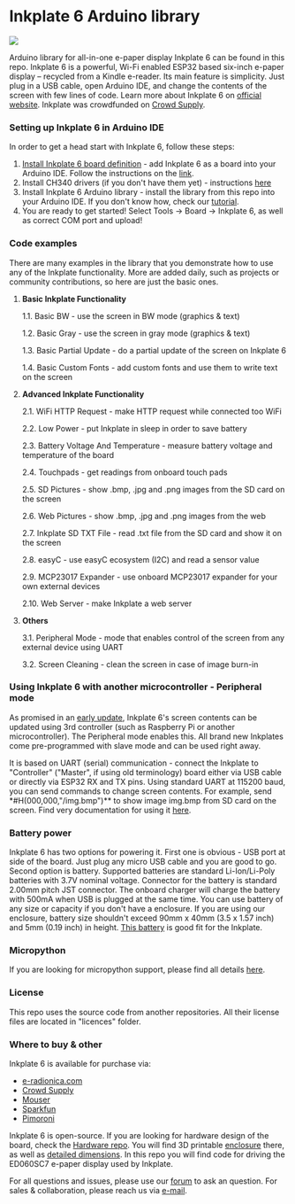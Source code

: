 # Inkplate 6 Arduino library

![](https://www.crowdsupply.com/img/040a/inkplate-6-angle-01_png_project-main.jpg)

Arduino library for all-in-one e-paper display Inkplate 6 can be found in this repo. Inkplate 6 is a powerful, Wi-Fi enabled ESP32 based six-inch e-paper display – recycled from a Kindle e-reader. Its main feature is simplicity. Just plug in a USB cable, open Arduino IDE, and change the contents of the screen with few lines of code. Learn more about Inkplate 6 on [official website](https://inkplate.io/). Inkplate was crowdfunded on [Crowd Supply](https://www.crowdsupply.com/e-radionica/inkplate-6).

### Setting up Inkplate 6 in Arduino IDE

In order to get a head start with Inkplate 6, follow these steps:

1. [Install Inkplate 6 board definition](https://e-radionica.com/en/blog/add-inkplate-6-to-arduino-ide/) - add Inkplate 6 as a board into your Arduino IDE. Follow the instructions on the [link](https://e-radionica.com/en/blog/add-inkplate-6-to-arduino-ide/).
2. Install CH340 drivers (if you don't have them yet) - instructions [here](https://e-radionica.com/en/blog/ch340-driver-installation-croduino-basic3-nova2/)
3. Install Inkplate 6 Arduino library - install the library from this repo into your Arduino IDE. If you don't know how, check our [tutorial](https://e-radionica.com/en/blog/arduino-library/#Kako%20instaliraty%20library?).
4. You are ready to get started! Select Tools -> Board -> Inkplate 6, as well as correct COM port and upload!

### Code examples

There are many examples in the library that you demonstrate how to use any of the Inkplate functionality.
More are added daily, such as projects or community contributions, so here are just the basic ones.

1. **Basic Inkplate Functionality**

   1.1. Basic BW - use the screen in BW mode (graphics & text)

   1.2. Basic Gray - use the screen in gray mode (graphics & text)

   1.3. Basic Partial Update - do a partial update of the screen on Inkplate 6

   1.4. Basic Custom Fonts - add custom fonts and use them to write text on the screen

2. **Advanced Inkplate Functionality**

   2.1. WiFi HTTP Request - make HTTP request while connected too WiFi

   2.2. Low Power - put Inkplate in sleep in order to save battery

   2.3. Battery Voltage And Temperature - measure battery voltage and temperature of the board

   2.4. Touchpads - get readings from onboard touch pads

   2.5. SD Pictures - show .bmp, .jpg and .png images from the SD card on the screen

   2.6. Web Pictures - show .bmp, .jpg and .png images from the web

   2.7. Inkplate SD TXT File - read .txt file from the SD card and show it on the screen

   2.8. easyC - use easyC ecosystem (I2C) and read a sensor value

   2.9. MCP23017 Expander - use onboard MCP23017 expander for your own external devices

   2.10. Web Server - make Inkplate a web server

3. **Others**

   3.1. Peripheral Mode - mode that enables control of the screen from any external device using UART

   3.2. Screen Cleaning - clean the screen in case of image burn-in

### Using Inkplate 6 with another microcontroller - Peripheral mode

As promised in an [early update](https://www.crowdsupply.com/e-radionica/inkplate-6/updates/successfully-funded-also-third-party-master-controllers-and-partial-updates), Inkplate 6's screen contents can be updated using 3rd controller (such as Raspberry Pi or another microcontroller). The Peripheral mode enables this. All brand new Inkplates come pre-programmed with slave mode and can be used right away.

It is based on UART (serial) communication - connect the Inkplate to "Controller" ("Master", if using old terminology) board either via USB cable or directly via ESP32 RX and TX pins. Using standard UART at 115200 baud, you can send commands to change screen contents. For example, send \*#H(000,000,"/img.bmp")\*\* to show image img.bmp from SD card on the screen. Find very documentation for using it [here](https://inkplate.readthedocs.io/en/latest/slave-mode.html).

### Battery power

Inkplate 6 has two options for powering it. First one is obvious - USB port at side of the board. Just plug any micro USB cable and you are good to go. Second option is battery. Supported batteries are standard Li-Ion/Li-Poly batteries with 3.7V nominal voltage. Connector for the battery is standard 2.00mm pitch JST connector. The onboard charger will charge the battery with 500mA when USB is plugged at the same time. You can use battery of any size or capacity if you don't have a enclosure. If you are using our enclosure, battery size shouldn't exceed 90mm x 40mm (3.5 x 1.57 inch) and 5mm (0.19 inch) in height. [This battery](https://e-radionica.com/en/li-ion-baterija-1200mah.html) is good fit for the Inkplate.

### Micropython

If you are looking for micropython support, please find all details [here](https://github.com/e-radionicacom/Inkplate-6-micropython). 

### License

This repo uses the source code from another repositories. All their license files are located in "licences" folder. 

### Where to buy & other

Inkplate 6 is available for purchase via:

- [e-radionica.com](https://e-radionica.com/en/inkplate.html)
- [Crowd Supply](https://www.crowdsupply.com/e-radionica/inkplate-6)
- [Mouser](https://hr.mouser.com/Search/Refine?Keyword=inkplate)
- [Sparkfun](https://www.sparkfun.com/search/results?term=inkplate)
- [Pimoroni](https://shop.pimoroni.com/products/inkplate-6)

Inkplate 6 is open-source. If you are looking for hardware design of the board, check the [Hardware repo](https://github.com/e-radionicacom/Inkplate-6-hardware). You will find 3D printable [enclosure](https://github.com/e-radionicacom/Inkplate-6-hardware/tree/master/3D%20printable%20case) there, as well as [detailed dimensions](https://github.com/e-radionicacom/Inkplate-6-hardware/tree/master/Technical%20drawings). In this repo you will find code for driving the ED060SC7 e-paper display used by Inkplate.

For all questions and issues, please use our [forum](http://forum.e-radionica.com/en) to ask an question.
For sales & collaboration, please reach us via [e-mail](mailto:kontakt@e-radionica.com).
